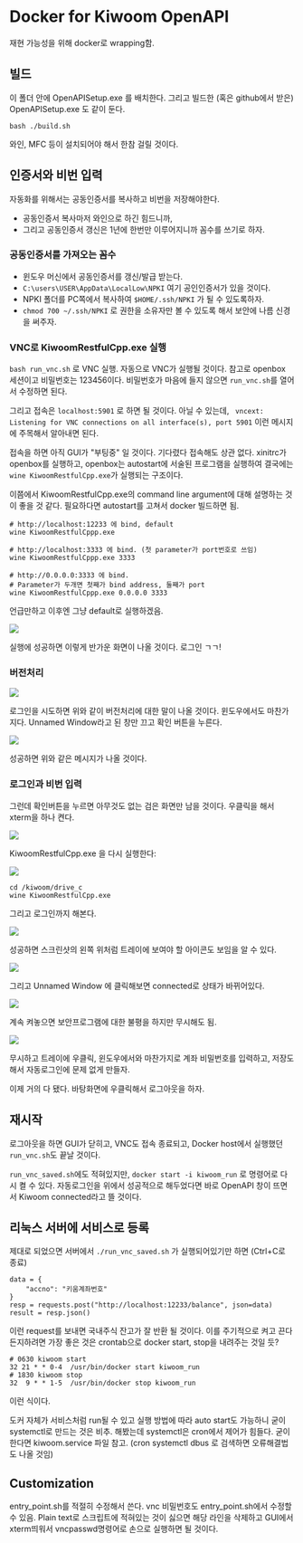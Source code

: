 # Docker for Kiwoom OpenAPI

재현 가능성을 위해 docker로 wrapping함.

## 빌드

이 폴더 안에 OpenAPISetup.exe 를 배치한다.
그리고 빌드한 (혹은 github에서 받은) OpenAPISetup.exe 도 같이 둔다.

```
bash ./build.sh
```

와인, MFC 등이 설치되어야 해서 한참 걸릴 것이다.

## 인증서와 비번 입력

자동화를 위해서는 공동인증서를 복사하고 비번을 저장해야한다.

* 공동인증서 복사마저 와인으로 하긴 힘드니까,
* 그리고 공동인증서 갱신은 1년에 한번만 이루어지니까
꼼수를 쓰기로 하자.

### 공동인증서를 가져오는 꼼수

* 윈도우 머신에서 공동인증서를 갱신/발급 받는다.
* `C:\users\USER\AppData\LocalLow\NPKI` 여기 공인인증서가 있을 것이다.
* NPKI 폴더를 PC쪽에서 복사하여 `$HOME/.ssh/NPKI` 가 될 수 있도록하자.
* `chmod 700 ~/.ssh/NPKI` 로 권한을 소유자만 볼 수 있도록 해서 보안에 나름 신경을 써주자.

### VNC로 KiwoomRestfulCpp.exe 실행

`bash run_vnc.sh` 로 VNC 실행.
자동으로 VNC가 실행될 것이다.
참고로 openbox 세션이고 비밀번호는 123456이다.
비밀번호가 마음에 들지 않으면 `run_vnc.sh`를 열어서 수정하면 된다.

그리고 접속은 `localhost:5901` 로 하면 될 것이다.
아닐 수 있는데,
` vncext:      Listening for VNC connections on all interface(s), port 5901`
이런 메시지에 주목해서 알아내면 된다.

접속을 하면 아직 GUI가 "부팅중" 일 것이다.
기다렸다 접속해도 상관 없다.
xinitrc가 openbox를 실행하고,
openbox는 autostart에 서술된 프로그램을 실행하여
결국에는 `wine KiwoomRestfulCpp.exe`가 실행되는 구조이다.

이쯤에서 KiwoomRestfulCpp.exe의 command line argument에 대해 설명하는 것이 좋을 것 같다.
필요하다면 autostart를 고쳐서 docker 빌드하면 됨.

```
# http://localhost:12233 에 bind, default
wine KiwoomRestfulCppp.exe

# http://localhost:3333 에 bind. (첫 parameter가 port번호로 쓰임)
wine KiwoomRestfulCppp.exe 3333

# http://0.0.0.0:3333 에 bind.
# Parameter가 두개면 첫째가 bind address, 둘째가 port
wine KiwoomRestfulCppp.exe 0.0.0.0 3333
```

언급만하고 이후엔 그냥 default로 실행하겠음.

![](./img/vnc01.png)

실행에 성공하면 이렇게 반가운 화면이 나올 것이다. 로그인 ㄱㄱ!

### 버전처리

![](./img/vnc02.png)

로그인을 시도하면 위와 같이 버전처리에 대한 말이 나올 것이다.
윈도우에서도 마찬가지다.
Unnamed Window라고 된 창만 끄고 확인 버튼을 누른다.

![](./img/vnc03.png)

성공하면 위와 같은 메시지가 나올 것이다.

### 로그인과 비번 입력

그런데 확인버튼을 누르면 아무것도 없는 검은 화면만 남을 것이다.
우클릭을 해서 xterm을 하나 켠다.

![](./img/vnc04.png)

KiwoomRestfulCpp.exe 을 다시 실행한다:

![](./img/vnc05.png)

```
cd /kiwoom/drive_c
wine KiwoomRestfulCpp.exe
```

그리고 로그인까지 해본다.

![](./img/vnc06.png)

성공하면 스크린샷의 왼쪽 위처럼 트레이에 보여야 할 아이콘도 보임을 알 수 있다.

![](./img/vnc07.png)

그리고 Unnamed Window 에 클릭해보면 connected로 상태가 바뀌어있다.

![](./img/vnc08.png)

계속 켜놓으면 보안프로그램에 대한 불평을 하지만 무시해도 됨.

![](./img/vnc09.png)

무시하고 트레이에 우클릭, 윈도우에서와 마찬가지로 계좌 비밀번호를 입력하고,
저장도 해서 자동로그인에 문제 없게 만들자.

이제 거의 다 됐다.
바탕화면에 우클릭해서 로그아웃을 하자.

## 재시작

로그아웃을 하면 GUI가 닫히고, VNC도 접속 종료되고,
Docker host에서 실행했던 `run_vnc.sh`도 끝날 것이다.

`run_vnc_saved.sh`에도 적혀있지만,
`docker start -i kiwoom_run`
로 명령어로 다시 켤 수 있다.
자동로그인을 위에서 성공적으로 해두었다면
바로 OpenAPI 창이 뜨면서 Kiwoom connected라고 뜰 것이다.

## 리눅스 서버에 서비스로 등록

제대로 되었으면 서버에서 `./run_vnc_saved.sh` 가 실행되어있기만 하면 (Ctrl+C로 종료)

```
data = {
    "accno": "키움계좌번호"
}
resp = requests.post("http://localhost:12233/balance", json=data)
result = resp.json()
```

이런 request를 보내면 국내주식 잔고가 잘 반환 될 것이다.
이를 주기적으로 켜고 끈다든지하려면 가장 좋은 것은
crontab으로 docker start, stop을 내려주는 것일 듯?

```
# 0630 kiwoom start
32 21 * * 0-4  /usr/bin/docker start kiwoom_run
# 1830 kiwoom stop
32  9 * * 1-5  /usr/bin/docker stop kiwoom_run
```

이런 식이다.

도커 자체가 서비스처럼 run될 수 있고 실행 방법에 따라 auto start도 가능하니
굳이 systemctl로 만드는 것은 비추.
해봤는데 systemctl은 cron에서 제어가 힘들다.
굳이 한다면 kiwoom.service 파일 참고.
(cron systemctl dbus 로 검색하면 오류해결법도 나올 것임)

## Customization

entry_point.sh를 적절히 수정해서 쓴다.
vnc 비밀번호도 entry_point.sh에서 수정할 수 있음.
Plain text로 스크립트에 적혀있는 것이 싫으면 해당 라인을 삭제하고
GUI에서 xterm띄워서 vncpasswd명령어로 손으로 실행하면 될 것이다.
